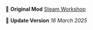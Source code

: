 🔗 **Original Mod**
[Steam Workshop](https://steamcommunity.com/sharedfiles/filedetails/?id=3338335946&searchtext=AutoSwitchWeapon)

📅 **Update Version**
_16 March 2025_
